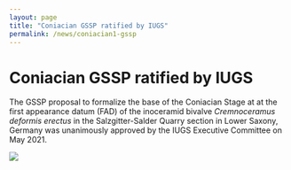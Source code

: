 ```yaml
---
layout: page
title: "Coniacian GSSP ratified by IUGS"
permalink: /news/coniacian1-gssp
---
```

# Coniacian GSSP ratified by IUGS

The GSSP proposal to formalize the base of the Coniacian Stage at at the first appearance datum (FAD) of the inoceramid bivalve _Cremnoceramus deformis erectus_ in the Salzgitter-Salder Quarry section in Lower Saxony, Germany was unanimously approved by the IUGS Executive Committee on May 2021.

![](https://stratigraphy.org/subcommission-cretaceous/images/IUGS-ratification-to-ICS_ConiacianGSSP_Cretaceous.jpg)


